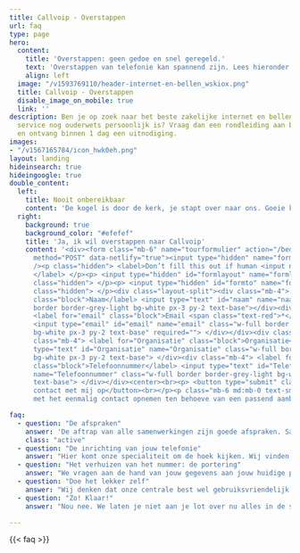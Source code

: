 ```yaml
---
title: Callvoip - Overstappen
url: faq
type: page
hero:
  content:
    title: 'Overstappen: geen gedoe en snel geregeld.'
    text: 'Overstappen van telefonie kan spannend zijn. Lees hieronder waarom een overstap naar ons dat helemaal niet is.'
    align: left
  image: "/v1593769110/header-internet-en-bellen_wskiox.png"
  title: Callvoip - Overstappen
  disable_image_on_mobile: true
  link: ''
description: Ben je op zoek naar het beste zakelijke internet en bellen aanbod waar
  service nog ouderwets persoonlijk is? Vraag dan een rondleiding aan bij Callvoip
  en ontvang binnen 1 dag een uitnodiging.
images:
- "/v1567165784/icon_hwk0eh.png"
layout: landing
hideinsearch: true
hideingoogle: true
double_content:
  left:
    title: Nooit onbereikbaar
    content: 'De kogel is door de kerk, je stapt over naar ons. Goeie keuze natuurlijk! :-) <br><br>Het eerste wat je moet weten, als we het je nog niet verteld hebben: <b>er is geen enkel moment dat je niet bereikbaar bent!</b> Het porteren van een nummer doen wij helemaal zelf met 1 druk op de knop. Die knop drukken we natuurlijk niet in als we niet zeker weten dat jouw nieuwe dienst helemaal klaar voor de start staat. We kiezen nadat jouw oude provider groen licht heeft gegeven in samenspraak met jou het perfecte moment.'
  right:
    background: true
    background_color: "#efefef"
    title: 'Ja, ik wil overstappen naar Callvoip'
    content: '<div><form class="mb-6" name="tourformulier" action="/bedank/tour/" accept-charset="UTF-8"
      method="POST" data-netlify="true"><input type="hidden" name="form-name" value="tourformulier"
      /><p class="hidden"> <label>Don’t fill this out if human <input name="bot-field">
      </label> </p><p> <input type="hidden" id="formlayout" name="formlayout" value="d-23f3cd981aa749f793cc16353039c3e3"
      class="hidden"> </p><p> <input type="hidden" id="formto" name="formto" value="offerte"
      class="hidden"> </p><div class="layout-split"><div class="mb-4"> <label for="bedrijfsnaam"
      class="block">Naam</label> <input type="text" id="naam" name="naam" class="w-full
      border border-grey-light bg-white px-3 py-2 text-base"></div><div class="mb-4">
      <label for="email" class="block">Email <span class="text-red">*</span></label>
      <input type="email" id="email" name="email" class="w-full border border-grey-light
      bg-white px-3 py-2 text-base" required=""> </div></div><div class="layout-split"><div
      class="mb-4"> <label for="Organisatie" class="block">Organisatie</label> <input
      type="text" id="Organisatie" name="Organisatie" class="w-full border border-grey-light
      bg-white px-3 py-2 text-base"> </div><div class="mb-4"> <label for="Telefoonnummer"
      class="block">Telefoonnummer</label> <input type="text" id="Telefoonnummer"
      name="Telefoonnummer" class="w-full border border-grey-light bg-white px-3 py-2
      text-base"> </div></div><center><br><p> <button type="submit" class="button">Neem
      contact met mij op</button><br></p><p class="mb-6 md:mb-0 text-sm">Je gaat akkoord
      met het eenmalig contact opnemen ten behoeve van een passend aanbod.</center></p></form></div></div>'

faq: 
  - question: "De afspraken"
    answer: 'De aftrap van alle samenwerkingen zijn goede afspraken. Samen met jou stemmen we af wat jouw wensen zijn en wat wij daar voor prachtige oplossingen voor hebben. We vullen samen het aanvraagformulier in en kunnen zonder onduidelijkheid het proces in.'
    class: "active"
  - question: "De inrichting van jouw telefonie"
    answer: "Hier komt onze specialiteit om de hoek kijken. Wij vinden het namelijk het allerbelangrijkst dat we jou persoonlijk helpen om alle mogelijkheden van onze centrale te benutten.<br><br>Dus niet: hier is je login en een linkje naar een handleiding en succes ermee! Nee, we nemen je aan de hand en met jouw kennis van je bedrijf en onze kennis van telefonie maken we het best mogelijke belplan met alles erop en eraan.<br><br>We nemen de tijd, zorgen dat alle toestellen klaar zijn voor hun taak binnen onze omgeving en drukken op de Grote Porteer Knop wanneer alles klaar staat."
  - question: "Het verhuizen van het nummer: de portering"
    answer: "We vragen aan de hand van jouw gegevens aan jouw huidige provider of we jouw nummer(s) mogen verhuizen. Bij groen licht krijgen wij in feite vrij baan om dit op een door ons gekozen moment te doen. Dit loopt dus parallel aan de inrichting van onze centrale."
  - question: "Doe het lekker zelf"
    answer: "Wij denken dat onze centrale best wel gebruiksvriendelijk is. Zo gebruiksvriendelijk zelfs dat je helemaal geen telefonie expert hoeft te zijn om bepaalde dingen gewoon zelf te doen. Zeker wanneer we daar bij jouw inrichting rekening mee houden. We denken graag mee! En heb je daar geen zin in of tijd voor? Doen wij het, hoor. ;-)"
  - question: "Zo! Klaar!"
    answer: "Nou nee. We laten je niet aan je lot over nu alles in de steigers staat. We checken nog even bij je in na de eerste gebruiksperiode om te kijken of we alles goed hebben ingericht of dat er door de eerste ervaringen aanpassingen nodig zijn. En als je zelf vragen hebt, zitten we aan de andere kant van jouw nieuwe lijn te wachten om jou te helpen."

---
```


{{< faq >}}
